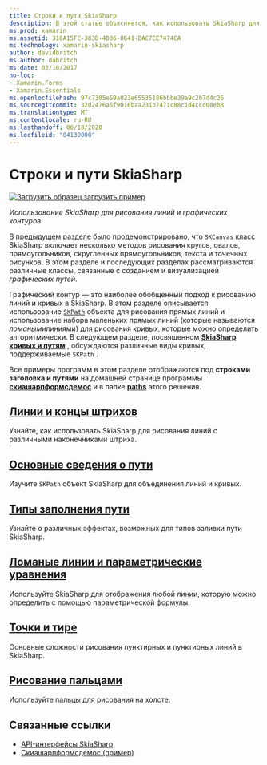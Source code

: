 ```yaml
---
title: Строки и пути SkiaSharp
description: В этой статье объясняется, как использовать SkiaSharp для рисования линий и графических путей в Xamarin.Forms приложениях, а также демонстрируется пример кода.
ms.prod: xamarin
ms.assetid: 316A15FE-383D-4D06-8641-BAC7EE7474CA
ms.technology: xamarin-skiasharp
author: davidbritch
ms.author: dabritch
ms.date: 03/10/2017
no-loc:
- Xamarin.Forms
- Xamarin.Essentials
ms.openlocfilehash: 97c7305e59a023e65535186bbbe39a9c2b7d4c26
ms.sourcegitcommit: 32d2476a5f9016baa231b7471c88c1d4ccc08eb8
ms.translationtype: MT
ms.contentlocale: ru-RU
ms.lasthandoff: 06/18/2020
ms.locfileid: "84139000"
---
```

# <a name="skiasharp-lines-and-paths"></a>Строки и пути SkiaSharp

[![Загрузить образец](~/media/shared/download.png) загрузить пример](https://docs.microsoft.com/samples/xamarin/xamarin-forms-samples/skiasharpforms-demos)

_Использование SkiaSharp для рисования линий и графических контуров_

В [предыдущем разделе](~/xamarin-forms/user-interface/graphics/skiasharp/basics/index.md) было продемонстрировано, что `SKCanvas` класс SkiaSharp включает несколько методов рисования кругов, овалов, прямоугольников, скругленных прямоугольников, текста и точечных рисунков. В этом разделе и последующих разделах рассматриваются различные классы, связанные с созданием и визуализацией *графических путей*.

Графический контур — это наиболее обобщенный подход к рисованию линий и кривых в SkiaSharp. В этом разделе описывается использование [`SKPath`](xref:SkiaSharp.SKPath) объекта для рисования прямых линий и использование набора маленьких прямых линий (которые называются *ломаными*линиями) для рисования кривых, которые можно определить алгоритмически. В следующем разделе, посвященном [**SkiaSharp кривых и путям**](../curves/index.md) , обсуждаются различные виды кривых, поддерживаемые `SKPath` .

Все примеры программ в этом разделе отображаются под **строками заголовка и путями** на домашней странице программы [**скиашарпформсдемос**](https://docs.microsoft.com/samples/xamarin/xamarin-forms-samples/skiasharpforms-demos) и в папке [**paths**](https://github.com/xamarin/xamarin-forms-samples/tree/master/SkiaSharpForms/Demos/Demos/SkiaSharpFormsDemos/Paths) этого решения.

## <a name="lines-and-stroke-caps"></a>[Линии и концы штрихов](lines.md)

Узнайте, как использовать SkiaSharp для рисования линий с различными наконечниками штриха.

## <a name="path-basics"></a>[Основные сведения о пути](paths.md)

Изучите `SKPath` объект SkiaSharp для объединения линий и кривых.

## <a name="the-path-fill-types"></a>[Типы заполнения пути](fill-types.md)

Узнайте о различных эффектах, возможных для типов заливки пути SkiaSharp.

## <a name="polylines-and-parametric-equations"></a>[Ломаные линии и параметрические уравнения](polylines.md)

Используйте SkiaSharp для отображения любой линии, которую можно определить с помощью параметрической формулы.

## <a name="dots-and-dashes"></a>[Точки и тире](dots.md)

Основные сложности рисования пунктирных и пунктирных линий в SkiaSharp.

## <a name="finger-painting"></a>[Рисование пальцами](finger-paint.md)

Используйте пальцы для рисования на холсте.

## <a name="related-links"></a>Связанные ссылки

- [API-интерфейсы SkiaSharp](https://docs.microsoft.com/dotnet/api/skiasharp)
- [Скиашарпформсдемос (пример)](https://docs.microsoft.com/samples/xamarin/xamarin-forms-samples/skiasharpforms-demos)
